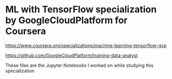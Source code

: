 # ML with TensorFlow specialization by GoogleCloudPlatform for Coursera

https://www.coursera.org/specializations/machine-learning-tensorflow-gcp

https://github.com/GoogleCloudPlatform/training-data-analyst

These files are the Jupyter Notebooks I worked on while studying this specialization
